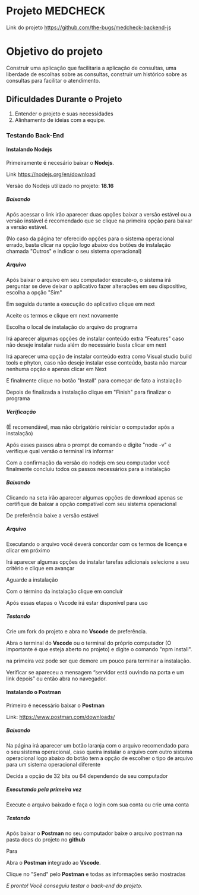 # Projeto MEDCHECK

Link do projeto <https://github.com/the-bugs/medcheck-backend-js>

# Objetivo do projeto

Construir uma aplicação que facilitaria a aplicação de consultas, uma liberdade de escolhas sobre as consultas, construir um histórico sobre as consultas para facilitar o atendimento.

## Dificuldades Durante o Projeto

1. Entender o projeto e suas necessidades
2. Alinhamento de ideias com a equipe.

### Testando Back-End

#### Instalando Nodejs

Primeiramente é necesário baixar o **Nodejs**.

Link <https://nodejs.org/en/download>

Versão do Nodejs utilizado no projeto: **18.16**

##### Baixando

Após acessar o link irão aparecer duas opções
baixar a versão estável ou a versão instável
é recomendado que se clique na primeira opção para baixar a versão estável.

(No caso da página ter oferecido opções para o
sistema operacional errado, basta clicar na opção
logo abaixo dos botões de instalação chamada "Outros"
e indicar o seu sistema operacional)

##### Arquivo

Após baixar o arquivo em seu computador execute-o, o sistema irá
perguntar se deve deixar o aplicativo fazer alterações em seu
dispositivo, escolha a opção "Sim"

Em seguida durante a execução do aplicativo clique em next

Aceite os termos e clique em next novamente

Escolha o local de instalação do arquivo do programa

Irá aparecer algumas opções de instalar conteúdo extra "Features"
caso não deseje instalar nada além do necessário basta clicar em next

Irá aparecer uma opção de instalar conteúdo extra como
Visual studio build tools e phyton, caso não deseje instalar
esse conteúdo, basta não marcar nenhuma opção
e apenas clicar em Next

E finalmente clique no botão "Install"
para começar de fato a instalação

Depois de finalizada a instalação clique em "Finish"
para finalizar o programa

##### Verificação

(É recomendável, mas não obrigatório reiniciar
o computador após a instalação)

Após esses passos abra o prompt de comando e digite "node -v" e verifique qual versão o terminal irá informar

Com a confirmação da versão do nodejs em seu computador
você finalmente concluiu todos os passos necessários para a instalação

##### Baixando

Clicando na seta irão aparecer algumas opções de download
apenas se certifique de baixar a opção compatível
com seu sistema operacional

De preferência baixe a versão estável

##### Arquivo

Executando o arquivo você deverá concordar com os termos de licença
e clicar em próximo

Irá aparecer algumas opções de instalar tarefas adicionais
selecione a seu critério e clique em avançar

Aguarde a instalação

Com o término da instalação clique em concluir

Após essas etapas o Vscode irá estar disponível para uso

##### Testando

Crie um fork do projeto e abra no **Vscode** de preferência.

Abra o terminal do **Vscode** ou o terminal do próprio computador (O importante é que esteja aberto no projeto) e digite o comando "npm install".

na primeira vez pode ser que demore um pouco para terminar a instalação.

Verificar se apareceu a mensagem “servidor está ouvindo na porta e um link depois” ou então abra no navegador.

#### Instalando o Postman

Primeiro é necessário baixar o **Postman**

Link: <https://www.postman.com/downloads/>

##### Baixando

Na página irá aparecer um botão laranja com o arquivo recomendado
para o seu sistema operacional, caso queira instalar o arquivo
com outro sistema operacional logo abaixo do botão tem a opção
de escolher o tipo de arquivo para um sistema operacional diferente

Decida a opção de 32 bits ou 64 dependendo de seu computador

##### Executando pela primeira vez

Execute o arquivo baixado e faça o login com sua conta ou
crie uma conta

##### Testando

Após baixar o **Postman** no seu computador baixe o arquivo postman na pasta docs do projeto no **github**

Para

Abra o **Postman** integrado ao **Vscode**.

Clique no "Send" pelo **Postman** e todas as informações serão mostradas

_E pronto! Você conseguiu testar o back-end do projeto._
